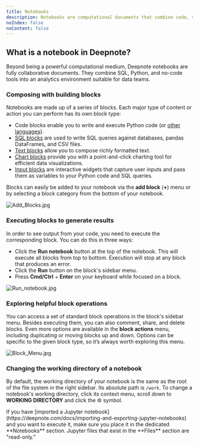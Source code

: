 ```yaml
---
title: Notebooks
description: Notebooks are computational documents that combine code, visualizations, and text. They changed data forever, and they've become even more powerful in Deepnote.
noIndex: false
noContent: false
---
```


## What is a notebook in Deepnote?

Beyond being a powerful computational medium, Deepnote notebooks are fully collaborative documents. They combine SQL, Python, and no-code tools into an analytics environment suitable for data teams.

### Composing with building blocks

Notebooks are made up of a series of blocks. Each major type of content or action you can perform has its own block type:

- Code blocks enable you to write and execute Python code (or [other languages](https://deepnote.com/docs/running-your-own-kernel)).
- [SQL blocks](https://deepnote.com/docs/sql-cells) are used to write SQL queries against databases, pandas DataFrames, and CSV files.
- [Text blocks](https://deepnote.com/docs/text-editing) allow you to compose richly formatted text.
- [Chart blocks](https://deepnote.com/docs/chart-blocks) provide you with a point-and-click charting tool for efficient data visualizations.
- [Input blocks](https://deepnote.com/docs/input-blocks) are interactive widgets that capture user inputs and pass them as variables to your Python code and SQL queries.

Blocks can easily be added to your notebook via the **add block** (**+**) menu or by selecting a block category from the bottom of your notebook.

![Add_Blocks.jpg](https://media.graphassets.com/xDoSmuMScjmCkBDfUwqg)

### Executing blocks to generate results

In order to see output from your code, you need to execute the corresponding block. You can do this in three ways:

- Click the **Run notebook** button at the top of the notebook. This will execute all blocks from top to bottom. Execution will stop at any block that produces an error.
- Click the **Run** button on the block's sidebar menu.
- Press **Cmd/Ctrl** + **Enter** on your keyboard while focused on a block.

![Run_notebook.jpg](https://media.graphassets.com/Q4TOnFQrSyyaR96tKU0Z)

### Exploring helpful block operations

You can access a set of standard block operations in the block's sidebar menu. Besides executing them, you can also comment, share, and delete blocks. Even more options are available in the **block actions** menu, including duplicating or moving blocks up and down. Options can be specific to the given block type, so it’s always worth exploring this menu.

![Block_Menu.jpg](https://media.graphassets.com/5QwWAyZPQgiqqFdgLgtY)

### Changing the working directory of a notebook

By default, the working directory of your notebook is the same as the root of the file system in the right sidebar. Its absolute path is `/work`. To change a notebook's working directory, click its context menu, scroll down to **WORKING DIRECTORY** and click the ⚙️ symbol.

<Callout status="info">
If you have [imported a Jupyter notebook](https://deepnote.com/docs/importing-and-exporting-jupyter-notebooks) and you want to execute it, make sure you place it in the dedicated **Notebooks** section. Jupyter files that exist in the **Files** section are "read-only."
</Callout>
